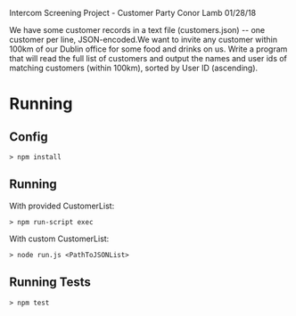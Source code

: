 Intercom Screening Project - Customer Party
Conor Lamb 01/28/18

We have some customer records in a text file (customers.json) -- one customer per line, JSON-encoded.We want to invite any customer within 100km of our Dublin office for some food and drinks on us. Write a program that will read the full list of customers and output the names and user ids of matching customers (within 100km), sorted by User ID (ascending).

# Running

## Config
~~~~
> npm install
~~~~

## Running

With provided CustomerList:
~~~~
> npm run-script exec
~~~~

With custom CustomerList:
~~~~
> node run.js <PathToJSONList>
~~~~

## Running Tests
~~~~
> npm test
~~~~